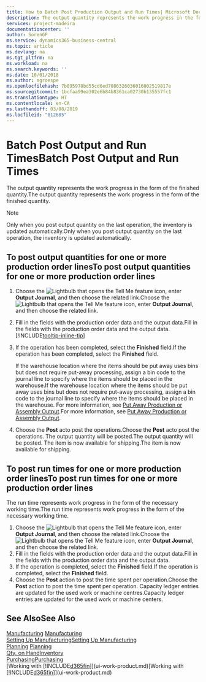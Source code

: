 ```yaml
---
title: How to Batch Post Production Output and Run Times| Microsoft Docs
description: The output quantity represents the work progress in the form of the finished quantity.
services: project-madeira
documentationcenter: ''
author: SorenGP
ms.service: dynamics365-business-central
ms.topic: article
ms.devlang: na
ms.tgt_pltfrm: na
ms.workload: na
ms.search.keywords: ''
ms.date: 10/01/2018
ms.author: sgroespe
ms.openlocfilehash: 7b895978bd55cd6ed7086326036016002519817e
ms.sourcegitcommit: 1bcfaa99ea302e6b84b8361ca02730b135557fc1
ms.translationtype: HT
ms.contentlocale: en-CA
ms.lasthandoff: 03/08/2019
ms.locfileid: "812685"
---
```

# <a name="batch-post-output-and-run-times"></a><span data-ttu-id="1c8a1-103">Batch Post Output and Run Times</span><span class="sxs-lookup"><span data-stu-id="1c8a1-103">Batch Post Output and Run Times</span></span>
<span data-ttu-id="1c8a1-104">The output quantity represents the work progress in the form of the finished quantity.</span><span class="sxs-lookup"><span data-stu-id="1c8a1-104">The output quantity represents the work progress in the form of the finished quantity.</span></span>  

> [!NOTE]
> <span data-ttu-id="1c8a1-105">Only when you post output quantity on the last operation, the inventory is updated automatically.</span><span class="sxs-lookup"><span data-stu-id="1c8a1-105">Only when you post output quantity on the last operation, the inventory is updated automatically.</span></span>  

## <a name="to-post-output-quantities-for-one-or-more-production-order-lines"></a><span data-ttu-id="1c8a1-106">To post output quantities for one or more production order lines</span><span class="sxs-lookup"><span data-stu-id="1c8a1-106">To post output quantities for one or more production order lines</span></span>
1. <span data-ttu-id="1c8a1-107">Choose the ![Lightbulb that opens the Tell Me feature](media/ui-search/search_small.png "Tell me what you want to do") icon, enter **Output Journal**, and then choose the related link.</span><span class="sxs-lookup"><span data-stu-id="1c8a1-107">Choose the ![Lightbulb that opens the Tell Me feature](media/ui-search/search_small.png "Tell me what you want to do") icon, enter **Output Journal**, and then choose the related link.</span></span>  
2. <span data-ttu-id="1c8a1-108">Fill in the fields with the production order data and the output data.</span><span class="sxs-lookup"><span data-stu-id="1c8a1-108">Fill in the fields with the production order data and the output data.</span></span> [!INCLUDE[tooltip-inline-tip](includes/tooltip-inline-tip_md.md)]
3. <span data-ttu-id="1c8a1-109">If the operation has been completed, select the **Finished** field.</span><span class="sxs-lookup"><span data-stu-id="1c8a1-109">If the operation has been completed, select the **Finished** field.</span></span>  

    <span data-ttu-id="1c8a1-110">If the warehouse location where the items should be put away uses bins but does not require put-away processing,  assign a bin code to the journal line to specify where the items should be placed in the warehouse.</span><span class="sxs-lookup"><span data-stu-id="1c8a1-110">If the warehouse location where the items should be put away uses bins but does not require put-away processing,  assign a bin code to the journal line to specify where the items should be placed in the warehouse.</span></span> <span data-ttu-id="1c8a1-111">For more information, see [Put Away Production or Assembly Output](warehouse-how-to-put-away-production-output.md).</span><span class="sxs-lookup"><span data-stu-id="1c8a1-111">For more information, see [Put Away Production or Assembly Output](warehouse-how-to-put-away-production-output.md).</span></span>  

4. <span data-ttu-id="1c8a1-112">Choose the **Post** acto post the operations.</span><span class="sxs-lookup"><span data-stu-id="1c8a1-112">Choose the **Post** acto post the operations.</span></span> <span data-ttu-id="1c8a1-113">The output quantity will be posted.</span><span class="sxs-lookup"><span data-stu-id="1c8a1-113">The output quantity will be posted.</span></span> <span data-ttu-id="1c8a1-114">The item is now available for shipping.</span><span class="sxs-lookup"><span data-stu-id="1c8a1-114">The item is now available for shipping.</span></span>  

## <a name="to-post-run-times-for-one-or-more-production-order-lines"></a><span data-ttu-id="1c8a1-115">To post run times for one or more production order lines</span><span class="sxs-lookup"><span data-stu-id="1c8a1-115">To post run times for one or more production order lines</span></span>
<span data-ttu-id="1c8a1-116">The run time represents work progress in the form of the necessary working time.</span><span class="sxs-lookup"><span data-stu-id="1c8a1-116">The run time represents work progress in the form of the necessary working time.</span></span>    

1.  <span data-ttu-id="1c8a1-117">Choose the ![Lightbulb that opens the Tell Me feature](media/ui-search/search_small.png "Tell me what you want to do") icon, enter **Output Journal**, and then choose the related link.</span><span class="sxs-lookup"><span data-stu-id="1c8a1-117">Choose the ![Lightbulb that opens the Tell Me feature](media/ui-search/search_small.png "Tell me what you want to do") icon, enter **Output Journal**, and then choose the related link.</span></span>  
2. <span data-ttu-id="1c8a1-118">Fill in the fields with the production order data and the output data.</span><span class="sxs-lookup"><span data-stu-id="1c8a1-118">Fill in the fields with the production order data and the output data.</span></span>  
3.  <span data-ttu-id="1c8a1-119">If the operation is completed, select the **Finished** field.</span><span class="sxs-lookup"><span data-stu-id="1c8a1-119">If the operation is completed, select the **Finished** field.</span></span>  
4. <span data-ttu-id="1c8a1-120">Choose the **Post** action to post the time spent per operation.</span><span class="sxs-lookup"><span data-stu-id="1c8a1-120">Choose the **Post** action to post the time spent per operation.</span></span> <span data-ttu-id="1c8a1-121">Capacity ledger entries are updated for the used work or machine centres.</span><span class="sxs-lookup"><span data-stu-id="1c8a1-121">Capacity ledger entries are updated for the used work or machine centers.</span></span>

## <a name="see-also"></a><span data-ttu-id="1c8a1-122">See Also</span><span class="sxs-lookup"><span data-stu-id="1c8a1-122">See Also</span></span>  
<span data-ttu-id="1c8a1-123">[Manufacturing](production-manage-manufacturing.md)  </span><span class="sxs-lookup"><span data-stu-id="1c8a1-123">[Manufacturing](production-manage-manufacturing.md)  </span></span>  
[<span data-ttu-id="1c8a1-124">Setting Up Manufacturing</span><span class="sxs-lookup"><span data-stu-id="1c8a1-124">Setting Up Manufacturing</span></span>](production-configure-production-processes.md)  
<span data-ttu-id="1c8a1-125">[Planning](production-planning.md)    </span><span class="sxs-lookup"><span data-stu-id="1c8a1-125">[Planning](production-planning.md)    </span></span>  
[<span data-ttu-id="1c8a1-126">Qty. on Hand</span><span class="sxs-lookup"><span data-stu-id="1c8a1-126">Inventory</span></span>](inventory-manage-inventory.md)  
[<span data-ttu-id="1c8a1-127">Purchasing</span><span class="sxs-lookup"><span data-stu-id="1c8a1-127">Purchasing</span></span>](purchasing-manage-purchasing.md)  
<span data-ttu-id="1c8a1-128">[Working with [!INCLUDE[d365fin](includes/d365fin_md.md)]](ui-work-product.md)</span><span class="sxs-lookup"><span data-stu-id="1c8a1-128">[Working with [!INCLUDE[d365fin](includes/d365fin_md.md)]](ui-work-product.md)</span></span>
